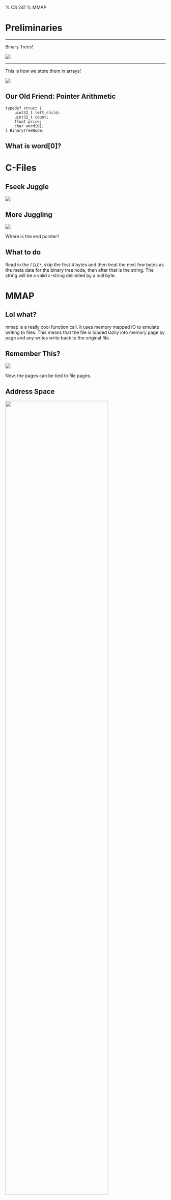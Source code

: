 % CS 241
% MMAP

# Preliminaries

---

Binary Trees!

![](https://2.bp.blogspot.com/-SKDmvFFeO4k/V_0pb7xvuSI/AAAAAAAABTo/UlEmSIX29Qg3eZBFcHaq3SETawISEYewwCLcB/s1600/deserialized-binary-tree.png)

---

This is how we store them in arrays!

![](http://d2vlcm61l7u1fs.cloudfront.net/media%2F858%2F858e0ee4-80a8-4837-8e97-c1925cdbb231%2FphppObXfG.png)

## Our Old Friend: Pointer Arithmetic

```
typedef struct {
	uint32_t left_child;  
	uint32_t count;
	float price;
	char word[0];
} BinaryTreeNode;
```

## What is word[0]?

# C-Files

## Fseek Juggle

![](http://forum.falinux.com/_clibimages/073_fseek.png)

## More Juggling

![](http://image.slidesharecdn.com/14-fiileio-130524022237-phpapp01/95/14-fiile-io-31-638.jpg)

Where is the end pointer?

## What to do

Read in the `FILE*`, skip the first 4 bytes and then treat the next few bytes as the meta data for the binary tree node, then after that is the string. The string will be a valid c-string delimited by a null byte.

# MMAP

## Lol what?

mmap is a really cool function call. it uses memory mapped IO to emulate writing to files. This means that the file is loaded lazily into memory page by page and any writes write back to the original file.

## Remember This?

![](http://www.tldp.org/LDP/tlk/mm/vm.gif)

Now, the pages can be tied to file pages.


## Address Space

<img src="https://www.safaribooksonline.com/library/view/linux-system-programming/0596009585/httpatomoreillycomsourceoreillyimages47949.png" height="80%" width="80%">

## MMAP read-many

![](http://www.linuxidc.com/upload/2011_08/110819060295692.gif)

## MMAP

Mmapping is lazy! Entire files may not be mmapped, you may just use parts of files and assign them to memory pages as they are needed because you don't need a file until the first time you need it.

---

Just like the function name says, mmap creates a memory mapping in the kernel and the kernel/CPU is free to do whatever under the hood so long as when a process asks for a memory address it will get the correct bytes and when the write happens, the write eventually goes through to the actual disk.

## How Do I Use It?

Read the man page!
